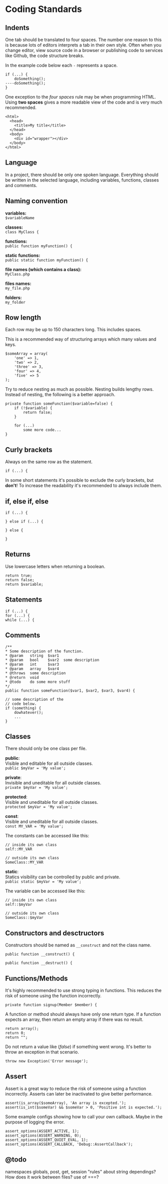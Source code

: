 # Coding Standards

## Indents
One tab should be translated to four spaces. The number one reason to this is because lots of editors interprets a tab in their own style. Often when you change editor, view source code in a browser or publishing code to services like Github, the code structure breaks.

In the example code below each `-` represents a space.
```
if (...) {
    doSomething();
----doSomething();
}
```

One exception to the _four spaces_ rule may be when programming HTML. Using __two spaces__ gives a more readable view of the code and is very much recommended.
```
<html>
  <head>
    <title>My title</title>
  </head>
  <body>
    <div id="wrapper"></div>
  </body>
</html>
```

## Language
In a project, there should be only one spoken language. Everything should be written in the selected language, including variables, functions, classes and comments.

## Naming convention
__variables:__  
`$variableName`

__classes:__  
`class MyClass {`

__functions:__  
`public function myFunction() {`

__static functions:__  
`public static function myFunction() {`

__file names (which contains a class):__  
`MyClass.php`

__files names:__  
`my_file.php`

__folders:__  
`my_folder`

## Row length
Each row may be up to 150 characters long. This includes spaces.

This is a recommended way of structuring arrays which many values and keys.
```
$someArray = array(
    'one' => 1,
    'two' => 2,
    'three' => 3,
    'four' => 4,
    'five' => 5
);
```

Try to reduce nesting as much as possible. Nesting builds lengthy rows. Instead of nesting, the following is a better approach.
```
private function someFunction($variable=false) {
    if (!$variable) {
        return false;
    }

    for (...)
        some more code...
}
```

## Curly brackets
Always on the same row as the statement.

`if (...) {`

In some short statements it's possible to exclude the curly brackets, but __don't__! To increase the readability it's recommended to always include them.

## if, else if, else
```
if (...) {
  
} else if (...) {
  
} else {
  
}
```

## Returns
Use lowercase letters when returning a boolean.

```
return true;
return false;
return $variable;
```

## Statements
```
if (...) {
for (...) {
while (...) {
```

## Comments

```
/**
* Some description of the function.
* @param   string  $var1
* @param   bool    $var2  some description
* @param   int     $var3
* @param   array   $var4
* @throws  some description
* @return  void
* @todo    do some more stuff
*/
public function someFunction($var1, $var2, $var3, $var4) {
```

```
// some description of the
// code below.
if (something) {
    dowhatever();
    ...
}
```

## Classes
There should only be one class per file.

__public__:  
Visible and editable for all outside classes.  
`public $myVar = 'My value';`

__private__:  
Invisible and uneditable for all outside classes.  
`private $myVar = 'My value';`

__protected__:  
Visible and uneditable for all outside classes.  
`protected $myVar = 'My value';`

__const__:  
Visible and uneditable for all outside classes.  
`const MY_VAR = 'My value';`

The constants can be accessed like this:
```
// inside its own class
self::MY_VAR

// outside its own class
SomeClass::MY_VAR
```

__static__:  
Statics visibility can be controlled by public and private.  
`public static $myVar = 'My value';`

The variable can be accessed like this:  
```
// inside its own class
self::$myVar

// outside its own class
SomeClass::$myVar
```

## Constructors and desctructors
Constructors should be named as `__construct` and not the class name.

```
public function __construct() {
    
public function __destruct() {
```

## Functions/Methods
It's highly recommended to use strong typing in functions. This reduces the risk of someone using the function incorrectly.
```
private function signup(Member $member) {
```

A function or method should always have only one return type. If a function expects an array, then return an empty array if there was no result.
```
return array();
return 0;
return "";
```

Do not return a value like (_false_) if something went wrong. It's better to throw an exception in that scenario.
```
throw new Exception('Error message');
```

## Assert
Assert is a great way to reduce the risk of someone using a function incorrectly. Asserts can later be inactivated to give better performance.

```
assert(is_array($someArray), 'An array is excepted.');
assert(is_int($someVar) && $someVar > 0, 'Positive int is expected.');
```

Some example configs showing how to call your own callback. Maybe in the purpose of logging the error.
```
assert_options(ASSERT_ACTIVE, 1);
assert_options(ASSERT_WARNING, 0);
assert_options(ASSERT_QUIET_EVAL, 1);
assert_options(ASSERT_CALLBACK, 'Debug::AssertCallback');
```

## @todo
namespaces
globals, post, get, session
"rules" about string dependings? How does it work between files?
use of ===?
